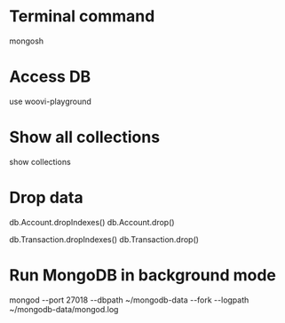# Terminal command
mongosh

# Access DB
use woovi-playground

# Show all collections
show collections

# Drop data
db.Account.dropIndexes()
db.Account.drop()

db.Transaction.dropIndexes()
db.Transaction.drop()

# Run MongoDB in background mode
mongod --port 27018 --dbpath ~/mongodb-data --fork --logpath ~/mongodb-data/mongod.log